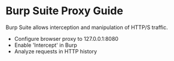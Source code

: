 # Burp Suite Proxy Guide

Burp Suite allows interception and manipulation of HTTP/S traffic.

- Configure browser proxy to 127.0.0.1:8080
- Enable 'Intercept' in Burp
- Analyze requests in HTTP history
